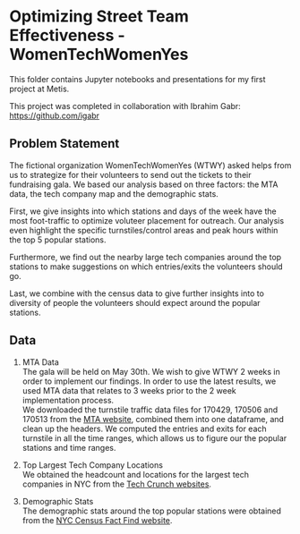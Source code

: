 # Optimizing Street Team Effectiveness - WomenTechWomenYes

This folder contains Jupyter notebooks and presentations for my first project at Metis.

This project was completed in collaboration with Ibrahim Gabr: https://github.com/igabr

## Problem Statement
The fictional organization WomenTechWomenYes (WTWY) asked helps from us to strategize for their volunteers to send out the tickets to their fundraising gala. We based our analysis based on three factors: the MTA data, the tech company map and the demographic stats.


First, we give insights into which stations and days of the week have the most foot-traffic to optimize voluteer placement for outreach. Our analysis even highlight the specific turnstiles/control areas and peak hours within the top 5 popular stations.


Furthermore, we find out the nearby large tech companies around the top stations to make suggestions on which entries/exits the volunteers should go.


Last, we combine with the census data to give further insights into to diversity of people the volunteers should expect around the popular stations.


## Data
1. MTA Data  
The gala will be held on May 30th. We wish to give WTWY 2 weeks in order to implement our findings. In order to use the latest results, we used MTA data that relates to 3 weeks prior to the 2 week implementation process.  
We downloaded the turnstile traffic data files for 170429, 170506 and 170513 from the [MTA website](http://web.mta.info/developers/turnstile.html), combined them into one dataframe, and clean up the headers. We computed the entries and exits for each turnstile in all the time ranges, which allows us to figure our the popular stations and time ranges. 


2. Top Largest Tech Company Locations  
We obtained the headcount and locations for the largest tech companies in NYC from the [Tech Crunch websites](https://techcrunch.com/2017/05/21/examining-the-nyc-footprints-of-global-tech-titans/).

3. Demographic Stats  
The demographic stats around the top popular stations were obtained from the [NYC Census Fact Find website](http://maps.nyc.gov/census/).

